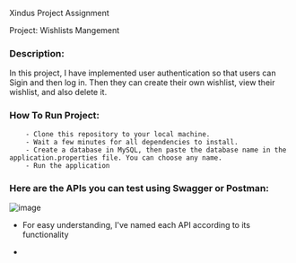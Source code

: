Xindus Project Assignment

Project: Wishlists Mangement

### Description:
   In this project, I have implemented user authentication so that users can Sigin and then log in. Then they can create their own wishlist, view their wishlist, and also delete it.


### How To Run Project:
        - Clone this repository to your local machine.
        - Wait a few minutes for all dependencies to install.
        - Create a database in MySQL, then paste the database name in the application.properties file. You can choose any name.
        - Run the application

### Here are the APIs you can test using Swagger or Postman:
![image](https://github.com/ayushraj12009/xindusbackendassignment/assets/51042913/db959f4c-ae9b-40b8-a2cb-9b431273b679)

- For easy understanding, I've named each API according to its functionality

- 

